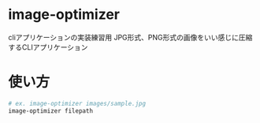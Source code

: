 # image-optimizer

cliアプリケーションの実装練習用
JPG形式、PNG形式の画像をいい感じに圧縮するCLIアプリケーション

# 使い方

```sh
# ex. image-optimizer images/sample.jpg
image-optimizer filepath
```